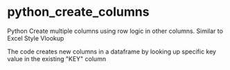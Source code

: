 # python_create_columns
Python Create multiple columns using row logic in other columns. Similar to Excel Style Vlookup

The code creates new columns in a dataframe by looking up specific key value in the existing "KEY" column
